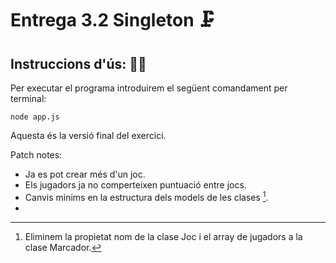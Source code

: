 # Entrega 3.2 Singleton 🗜️

## Instruccions d'ús: 🧙‍♂️

Per executar el programa introduirem el següent comandament per terminal:

    node app.js

Aquesta és la versió final del exercici.

Patch notes:

- Ja es pot crear més d'un joc.
- Els jugadors ja no comperteixen puntuació entre jocs.
- Canvis minims en la estructura dels models de les clases [^1].
- 





[^1]: Eliminem la propietat nom de la clase Joc i el array de jugadors a la clase Marcador.